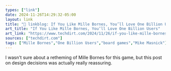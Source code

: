 ```yaml
---
types: ["link"]
date: 2024-11-26T14:29:32-05:00
layout: link
title: "🔗 linkblog: If You Like Mille Bornes, You’ll Love One Billion Users'"
art_title: "If You Like Mille Bornes, You’ll Love One Billion Users"
art_link: "https://www.techdirt.com/2024/11/26/if-you-like-mille-bornes-youll-love-one-billion-users/"
sources: ["techdirt.com"]
tags: ["Mille Bornes","One Billion Users","board games","Mike Masnick"]
---
```

I wasn't sure about a retheming of Mille Bornes for this game, but this post on design decisions was actually really reassuring.
